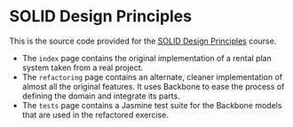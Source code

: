 # SOLID Design Principles

This is the source code provided for the [SOLID Design Principles]() course.

* The `index` page contains the original implementation of a rental plan system
  taken from a real project.
* The `refactoring` page contains an alternate, cleaner implementation of
  almost all the original features. It uses Backbone to ease the process of
  defining the domain and integrate its parts.
* The `tests` page contains a Jasmine test suite for the Backbone models that
  are used in the refactored exercise.
